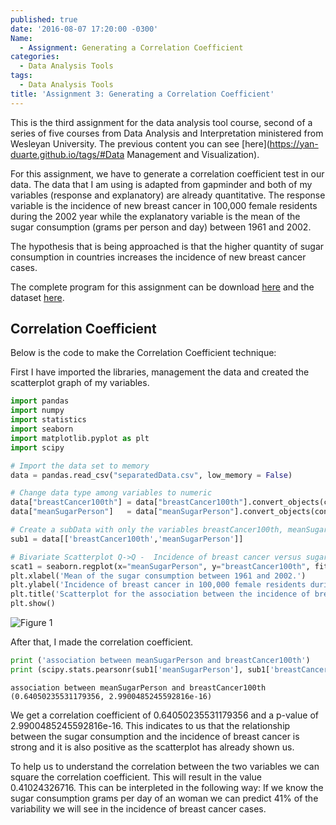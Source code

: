 ```yaml
---
published: true
date: '2016-08-07 17:20:00 -0300'
Name:
  - Assignment: Generating a Correlation Coefficient
categories:
  - Data Analysis Tools
tags:
  - Data Analysis Tools
title: 'Assignment 3: Generating a Correlation Coefficient'
---
```

This is the third assignment for the data analysis tool course, second of a series of five courses from Data Analysis and Interpretation ministered from Wesleyan University.
The previous content you can see [here](https://yan-duarte.github.io/tags/#Data Management and Visualization).

For this assignment, we have to generate a correlation coefficient test in our data.
The data that I am using is adapted from gapminder and both of my variables (response and explanatory) are already quantitative.
The response variable is the incidence of new breast cancer in 100,000 female residents during the 2002 year while the explanatory variable is the mean of the sugar consumption (grams per person and day) between 1961 and 2002.
 
The hypothesis that is being approached is that the higher quantity of sugar consumption in countries increases the incidence of new breast cancer cases.

The complete program for this assignment can be download [here](https://yan-duarte.github.io/archives/dat-assignment3.py) and the dataset [here](https://yan-duarte.github.io/archives/separatedData.csv).


## **Correlation Coefficient**

Below is the code to make the Correlation Coefficient technique:

First I have imported the libraries, management the data and created the scatterplot graph of my variables.

```python
import pandas
import numpy
import statistics
import seaborn
import matplotlib.pyplot as plt
import scipy

# Import the data set to memory
data = pandas.read_csv("separatedData.csv", low_memory = False)

# Change data type among variables to numeric
data["breastCancer100th"] = data["breastCancer100th"].convert_objects(convert_numeric=True)
data["meanSugarPerson"]   = data["meanSugarPerson"].convert_objects(convert_numeric=True)

# Create a subData with only the variables breastCancer100th, meanSugarPerson, meanFoodPerson, meanCholesterol
sub1 = data[['breastCancer100th','meanSugarPerson']]

# Bivariate Scatterplot Q->Q -  Incidence of breast cancer versus sugar consumption
scat1 = seaborn.regplot(x="meanSugarPerson", y="breastCancer100th", fit_reg=True, data=sub1)
plt.xlabel('Mean of the sugar consumption between 1961 and 2002.')
plt.ylabel('Incidence of breast cancer in 100,000 female residents during the 2002 year.')
plt.title('Scatterplot for the association between the incidence of breast cancer and the sugar consumption.')
plt.show()
```

![Figure 1]({{site.baseurl}}/yan-duarte.github.io/images/dat-assignment3/dat-ass3-fig1.png)

After that, I made the correlation coefficient.

```python 
print ('association between meanSugarPerson and breastCancer100th')
print (scipy.stats.pearsonr(sub1['meanSugarPerson'], sub1['breastCancer100th']))
```

```
association between meanSugarPerson and breastCancer100th
(0.64050235531179356, 2.9900485245592816e-16)
```

We get a correlation coefficient of 0.64050235531179356 and a p-value of 2.9900485245592816e-16.
This indicates to us that the relationship between the sugar consumption and the incidence of breast cancer is strong and it is also positive as the scatterplot has already shown us.

To help us to understand the correlation between the two variables we can square the correlation coefficient. This will result in the value 0.41024326716. This can be interpleted in the following way: If we know the sugar consumption grams per day of an woman we can predict 41% of the variability we will see in the incidence of breast cancer cases.

